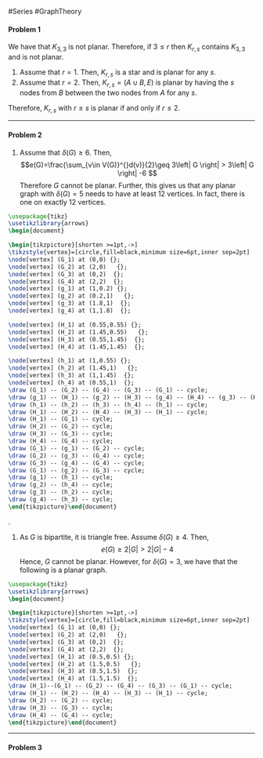 #Series #GraphTheory 

#### Problem 1
We have that $K_{3,3}$ is not planar. Therefore, if $3\leq r$ then $K_{r,s}$ contains $K_{3,3}$ and is not planar. 
1. Assume that $r=1$. Then, $K_{r,s}$ is a star and is planar for any $s$.
2. Assume that $r=2$. Then, $K_{r,s}=(A\cup B,E)$ is planar by having the $s$ nodes from $B$ between the two nodes from $A$ for any $s$. 

Therefore, $K_{r,s}$ with $r\leq s$ is planar if and only if $r\leq 2$.

---
#### Problem 2
1. Assume that $\delta(G)\geq 6$. Then, $$e(G)=\frac{\sum_{v\in V(G)}^{}d(v)}{2}\geq 3\left| G \right| > 3\left| G \right| -6 $$Therefore $G$ cannot be planar. Further, this gives us that any planar graph with $\delta(G)= 5$ needs to have at least $12$ vertices. In fact, there is one on exactly 12 vertices.
```tikz
\usepackage{tikz}
\usetikzlibrary{arrows}
\begin{document}

\begin{tikzpicture}[shorten >=1pt,->]
\tikzstyle{vertex}=[circle,fill=black,minimum size=6pt,inner sep=2pt]
\node[vertex] (G_1) at (0,0) {};
\node[vertex] (G_2) at (2,0)   {};
\node[vertex] (G_3) at (0,2)  {};
\node[vertex] (G_4) at (2,2)  {};
\node[vertex] (g_1) at (1,0.2) {};
\node[vertex] (g_2) at (0.2,1)   {};
\node[vertex] (g_3) at (1.8,1)  {};
\node[vertex] (g_4) at (1,1.8)  {};

\node[vertex] (H_1) at (0.55,0.55) {};
\node[vertex] (H_2) at (1.45,0.55)   {};
\node[vertex] (H_3) at (0.55,1.45)  {};
\node[vertex] (H_4) at (1.45,1.45)  {};

\node[vertex] (h_1) at (1,0.55) {};
\node[vertex] (h_2) at (1.45,1)   {};
\node[vertex] (h_3) at (1,1.45)  {};
\node[vertex] (h_4) at (0.55,1)  {};
\draw (G_1) -- (G_2) -- (G_4) -- (G_3) -- (G_1) -- cycle;
\draw (g_1) -- (H_1) -- (g_2) -- (H_3) -- (g_4) -- (H_4) -- (g_3) -- (H_2) --  (g_1) -- cycle;
\draw (h_1) -- (h_2) -- (h_3) -- (h_4) -- (h_1) -- cycle;
\draw (H_1) -- (H_2) -- (H_4) -- (H_3) -- (H_1) -- cycle;
\draw (H_1) -- (G_1) -- cycle;
\draw (H_2) -- (G_2) -- cycle;
\draw (H_3) -- (G_3) -- cycle;
\draw (H_4) -- (G_4) -- cycle;
\draw (G_1) -- (g_1) -- (G_2) -- cycle;
\draw (G_2) -- (g_3) -- (G_4) -- cycle;
\draw (G_3) -- (g_4) -- (G_4) -- cycle;
\draw (G_1) -- (g_2) -- (G_3) -- cycle;
\draw (g_1) -- (h_1) -- cycle;
\draw (g_2) -- (h_4) -- cycle;
\draw (g_3) -- (h_2) -- cycle;
\draw (g_4) -- (h_3) -- cycle;
\end{tikzpicture}\end{document} 
```
.
1. As $G$ is bipartite, it is triangle free. Assume $\delta(G)\geq 4$. Then, $$e(G)\geq 2\left| G \right| > 2\left| G \right| -4$$Hence, $G$ cannot be planar. However, for $\delta(G)=3$, we have that the following is a planar graph.
```tikz
\usepackage{tikz}
\usetikzlibrary{arrows}
\begin{document}

\begin{tikzpicture}[shorten >=1pt,->]
\tikzstyle{vertex}=[circle,fill=black,minimum size=6pt,inner sep=2pt]
\node[vertex] (G_1) at (0,0) {};
\node[vertex] (G_2) at (2,0)   {};
\node[vertex] (G_3) at (0,2)  {};
\node[vertex] (G_4) at (2,2)  {};
\node[vertex] (H_1) at (0.5,0.5) {};
\node[vertex] (H_2) at (1.5,0.5)   {};
\node[vertex] (H_3) at (0.5,1.5)  {};
\node[vertex] (H_4) at (1.5,1.5)  {};
\draw (H_1)--(G_1) -- (G_2) -- (G_4) -- (G_3) -- (G_1) -- cycle;
\draw (H_1) -- (H_2) -- (H_4) -- (H_3) -- (H_1) -- cycle;
\draw (H_2) -- (G_2) -- cycle;
\draw (H_3) -- (G_3) -- cycle;
\draw (H_4) -- (G_4) -- cycle;
\end{tikzpicture}\end{document} 
```

---
#### Problem 3
